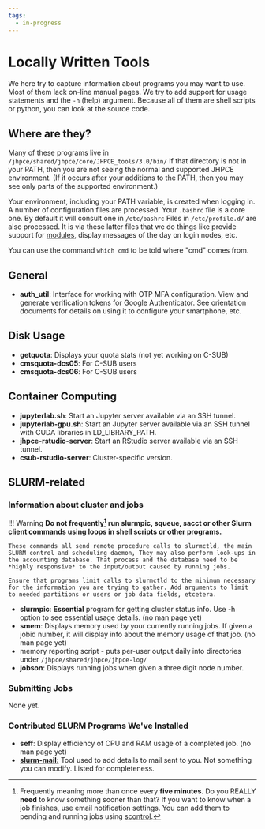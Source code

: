 ```yaml
---
tags:
  - in-progress
---
```


# Locally Written Tools

We here try to capture information about programs you may want to use. Most of them lack on-line manual pages. We try to add support for usage statements and the `-h` (help) argument. Because all of them are shell scripts or python, you can look at the source code.

## Where are they?

Many of these programs live in `/jhpce/shared/jhpce/core/JHPCE_tools/3.0/bin/` If that directory is not in your PATH, then you are not seeing the normal and supported JHPCE environment. (If it occurs after your additions to the PATH, then you may see only parts of the supported environment.)

Your environment, including your PATH variable, is created when logging in. A number of configuration files are processed. Your `.bashrc` file is a core one. By default it will consult one in `/etc/bashrc`  Files in `/etc/profile.d/` are also processed. It is via these latter files that we do things like provide support for [modules](../sw/modules.md), display messages of the day on login nodes, etc.

You can use the command `which cmd` to be told where "cmd" comes from.

## General
* **auth_util**: Interface for working with OTP MFA configuration. View and generate verification tokens for Google Authenticator. See orientation documents for details on using it to configure your smartphone, etc.

## Disk Usage
* **getquota**: Displays your quota stats (not yet working on C-SUB)
* **cmsquota-dcs05**: For C-SUB users
* **cmsquota-dcs06**: For C-SUB users

## Container Computing

* **jupyterlab.sh**: Start an Jupyter server available via an SSH tunnel.
* **jupyterlab-gpu.sh**: Start an Jupyter server available via an SSH tunnel with CUDA libraries in LD_LIBRARY_PATH.
* **jhpce-rstudio-server**: Start an RStudio server available via an SSH tunnel.
* **csub-rstudio-server**: Cluster-specific version.

## SLURM-related

### Information about cluster and jobs
!!! Warning
    **Do not frequently[^1] run slurmpic, squeue, sacct or other Slurm client commands using loops in shell scripts or other programs.** 

    These commands all send remote procedure calls to slurmctld, the main SLURM control and scheduling daemon, They may also perform look-ups in the accounting database. That process and the database need to be *highly responsive* to the input/output caused by running jobs.

    Ensure that programs limit calls to slurmctld to the minimum necessary for the information you are trying to gather. Add arguments to limit to needed partitions or users or job data fields, etcetera.

[^1]: Frequently meaning more than once every **five minutes**. Do you REALLY **need** to know something sooner than that? If you want to know when a job finishes, use email notification settings. You can add them to pending and running jobs using [scontrol](../slurm/tips-scontrol.md).

* **slurmpic**: **Essential** program for getting cluster status info. Use -h option to see essential usage details. (no man page yet)
* **smem**: Displays memory used by your currently running jobs. If given a jobid number, it will display info about the memory usage of that job. (no man page yet)
* memory reporting script - puts per-user output daily into directories under `/jhpce/shared/jhpce/jhpce-log/`
* **jobson**: Displays running jobs when given a three digit node number.

### Submitting Jobs
None yet.

### Contributed SLURM Programs We've Installed
* **seff**: Display efficiency of CPU and RAM usage of a completed job. (no man page yet)
* **[slurm-mail:](https://github.com/neilmunday/slurm-mail)** Tool used to add details to mail sent to you. Not something you can modify. Listed for completeness.

